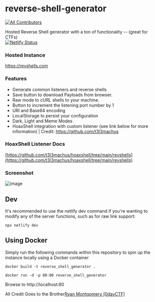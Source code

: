 # reverse-shell-generator
<!-- ALL-CONTRIBUTORS-BADGE:START - Do not remove or modify this section -->
[![All Contributors](https://img.shields.io/badge/all_contributors-16-orange.svg?style=flat-square)](#contributors-)
<!-- ALL-CONTRIBUTORS-BADGE:END -->
Hosted Reverse Shell generator with a ton of functionality -- (great for CTFs)
<br> [![Netlify Status](https://api.netlify.com/api/v1/badges/46dbabe0-23b7-42e6-b04b-e1769dc455ce/deploy-status)](https://app.netlify.com/sites/brave-swartz-5dcdab/deploys)

### Hosted Instance
https://revshells.com

### Features

- Generate common listeners and reverse shells
- Save button to download Payloads from browser.
- Raw mode to cURL shells to your machine.
- Button to increment the listening port number by 1
- URI and Base64 encoding
- LocalStorage to persist your configuration
- Dark, Light and Meme Modes
- HoaxShell integration with custom listener (see link below for more information) | Credit: https://github.com/t3l3machus

### HoaxShell Listener Docs

[https://github.com/t3l3machus/hoaxshell/tree/main/revshells](https://github.com/t3l3machus/hoaxshell/tree/main/revshells)

### Screenshot

![image](https://user-images.githubusercontent.com/70012972/169376352-e6d6b90e-2e2e-46b0-b6f9-0e3f13713e39.png)

## Dev

It's recommended to use the netlify dev command if you're wanting to modify any of the server functions, such as for raw link support:

```
npx netlify dev
```

## Using Docker
Simply run the following commands within this repository to spin up the instance locally using a Docker container

```
docker build -t reverse_shell_generator .

docker run -d -p 80:80 reverse_shell_generator
```

Browse to http://localhost:80

<p>All Credit Goes to the Brother<a href=https://github.com/0dayCTF>Ryan Montgomery (0dayCTF)</a></p>
